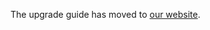 The upgrade guide has moved to [our website](https://nklayman.github.io/vue-cli-plugin-electron-builder/guide/upgrading.html).
